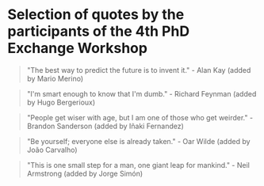 # Selection of quotes by the participants of the 4th PhD Exchange Workshop

> "The best way to predict the future is to invent it." - Alan Kay (added by Mario Merino)

> "I'm smart enough to know that I'm dumb." - Richard Feynman (added by Hugo Bergerioux)

> "People get wiser with age, but I am one of those who get weirder." - Brandon Sanderson (added by Iñaki Fernandez)


> "Be yourself; everyone else is already taken." - Oar Wilde (added by João Carvalho)

> "This is one small step for a man, one giant leap for mankind." - Neil Armstrong (added by Jorge Simón)

